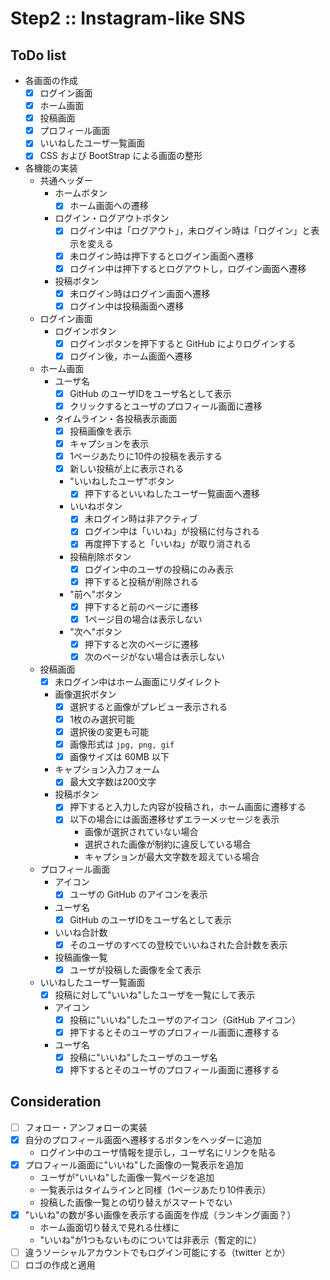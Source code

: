 # Step2 :: Instagram-like SNS

## ToDo list
* 各画面の作成
  * [x] ログイン画面
  * [x] ホーム画面
  * [x] 投稿画面
  * [x] プロフィール画面
  * [x] いいねしたユーザ一覧画面
  * [x] CSS および BootStrap による画面の整形

* 各機能の実装
  * 共通ヘッダー
      * ホームボタン
        * [x] ホーム画面への遷移
      * ログイン・ログアウトボタン
        * [x] ログイン中は「ログアウト」，未ログイン時は「ログイン」と表示を変える
        * [x] 未ログイン時は押下するとログイン画面へ遷移
        * [x] ログイン中は押下するとログアウトし，ログイン画面へ遷移
      * 投稿ボタン
        * [x] 未ログイン時はログイン画面へ遷移
        * [x] ログイン中は投稿画面へ遷移
  * ログイン画面
    * ログインボタン
      * [x] ログインボタンを押下すると GitHub によりログインする
      * [x] ログイン後，ホーム画面へ遷移
  * ホーム画面
    * ユーザ名
      * [x] GitHub のユーザIDをユーザ名として表示
      * [x] クリックするとユーザのプロフィール画面に遷移
    * タイムライン・各投稿表示画面
      * [x] 投稿画像を表示
      * [x] キャプションを表示
      * [x] 1ページあたりに10件の投稿を表示する
      * [x] 新しい投稿が上に表示される
      * "いいねしたユーザ"ボタン
        * [x] 押下するといいねしたユーザ一覧画面へ遷移
      * いいねボタン
        * [x] 未ログイン時は非アクティブ
        * [x] ログイン中は「いいね」が投稿に付与される
        * [x] 再度押下すると「いいね」が取り消される
      * 投稿削除ボタン
        * [x] ログイン中のユーザの投稿にのみ表示
        * [x] 押下すると投稿が削除される
      * "前へ"ボタン
        * [x] 押下すると前のページに遷移
        * [x] 1ページ目の場合は表示しない
      * "次へ"ボタン
        * [x] 押下すると次のページに遷移
        * [x] 次のページがない場合は表示しない
  * 投稿画面
    * [x] 未ログイン中はホーム画面にリダイレクト
    * 画像選択ボタン
      * [x] 選択すると画像がプレビュー表示される
      * [x] 1枚のみ選択可能
      * [x] 選択後の変更も可能
      * [x] 画像形式は `jpg, png, gif`
      * [x] 画像サイズは 60MB 以下
    * キャプション入力フォーム
      * [x] 最大文字数は200文字
    * 投稿ボタン
      * [x] 押下すると入力した内容が投稿され，ホーム画面に遷移する
      * [x] 以下の場合には画面遷移せずエラーメッセージを表示
        * 画像が選択されていない場合
        * 選択された画像が制約に違反している場合
        * キャプションが最大文字数を超えている場合
  * プロフィール画面
    * アイコン
      * [x] ユーザの GitHub のアイコンを表示
    * ユーザ名
      * [x] GitHub のユーザIDをユーザ名として表示
    * いいね合計数
      * [x] そのユーザのすべての登校でいいねされた合計数を表示
    * 投稿画像一覧
      * [x] ユーザが投稿した画像を全て表示
  * いいねしたユーザ一覧画面
    * [x] 投稿に対して"いいね"したユーザを一覧にして表示
    * アイコン
      * [x] 投稿に"いいね"したユーザのアイコン（GitHub アイコン）
      * [x] 押下するとそのユーザのプロフィール画面に遷移する
    * ユーザ名
      * [x] 投稿に"いいね"したユーザのユーザ名
      * [x] 押下するとそのユーザのプロフィール画面に遷移する

## Consideration
* [ ] フォロー・アンフォローの実装
* [x] 自分のプロフィール画面へ遷移するボタンをヘッダーに追加
  * ログイン中のユーザ情報を提示し，ユーザ名にリンクを貼る
* [x] プロフィール画面に"いいね"した画像の一覧表示を追加
  * ユーザが"いいね"した画像一覧ページを追加
  * 一覧表示はタイムラインと同様（1ページあたり10件表示）
  * 投稿した画像一覧との切り替えがスマートでない
* [x] "いいね"の数が多い画像を表示する画面を作成（ランキング画面？）
  * ホーム画面切り替えで見れる仕様に
  * "いいね"が1つもないものについては非表示（暫定的に）
* [ ] 違うソーシャルアカウントでもログイン可能にする（twitter とか）
* [ ] ロゴの作成と適用
